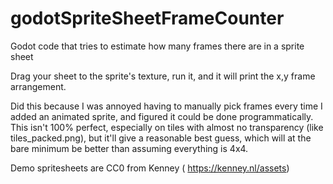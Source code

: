 # godotSpriteSheetFrameCounter
Godot code that tries to estimate how many frames there are in a sprite sheet

Drag your sheet to the sprite's texture, run it, and it will print the x,y frame arrangement.

Did this because I was annoyed having to manually pick frames every time I added an animated sprite, and figured it could be done programmatically.  This isn't 100% perfect, especially on tiles with almost no transparency (like tiles_packed.png), but it'll give a reasonable best guess, which will at the bare minimum be better than assuming everything is 4x4.

Demo spritesheets are CC0 from Kenney ( https://kenney.nl/assets)
